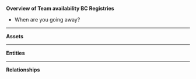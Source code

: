**Overview of Team availability BC Registries**
- When are you going away?  
----

**Assets**



----
**Entities** 





----
**Relationships** 



